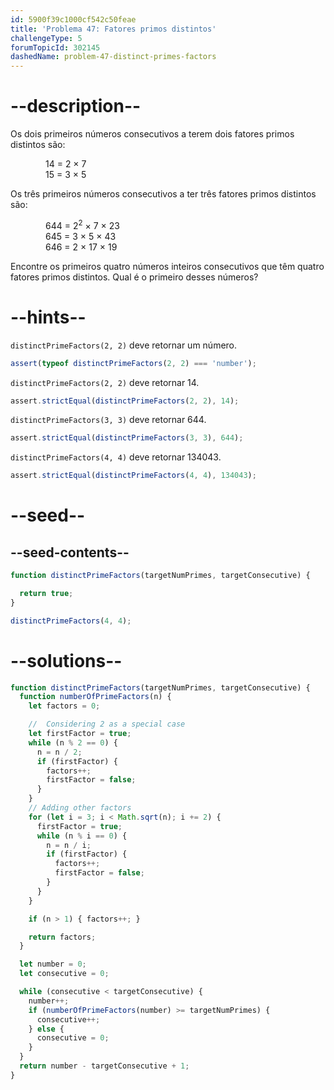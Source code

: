 ```yaml
---
id: 5900f39c1000cf542c50feae
title: 'Problema 47: Fatores primos distintos'
challengeType: 5
forumTopicId: 302145
dashedName: problem-47-distinct-primes-factors
---
```


# --description--

Os dois primeiros números consecutivos a terem dois fatores primos distintos são:

<div style='padding-left: 4em;'>
  14 = 2 × 7<br>
  15 = 3 × 5
</div>

Os três primeiros números consecutivos a ter três fatores primos distintos são:

<div style='padding-left: 4em;'>
  644 = 2<sup>2</sup> × 7 × 23<br>
  645 = 3 × 5 × 43<br>
  646 = 2 × 17 × 19
</div>

Encontre os primeiros quatro números inteiros consecutivos que têm quatro fatores primos distintos. Qual é o primeiro desses números?

# --hints--

`distinctPrimeFactors(2, 2)` deve retornar um número.

```js
assert(typeof distinctPrimeFactors(2, 2) === 'number');
```

`distinctPrimeFactors(2, 2)` deve retornar 14.

```js
assert.strictEqual(distinctPrimeFactors(2, 2), 14);
```

`distinctPrimeFactors(3, 3)` deve retornar 644.

```js
assert.strictEqual(distinctPrimeFactors(3, 3), 644);
```

`distinctPrimeFactors(4, 4)` deve retornar 134043.

```js
assert.strictEqual(distinctPrimeFactors(4, 4), 134043);
```

# --seed--

## --seed-contents--

```js
function distinctPrimeFactors(targetNumPrimes, targetConsecutive) {

  return true;
}

distinctPrimeFactors(4, 4);
```

# --solutions--

```js
function distinctPrimeFactors(targetNumPrimes, targetConsecutive) {
  function numberOfPrimeFactors(n) {
    let factors = 0;

    //  Considering 2 as a special case
    let firstFactor = true;
    while (n % 2 == 0) {
      n = n / 2;
      if (firstFactor) {
        factors++;
        firstFactor = false;
      }
    }
    // Adding other factors
    for (let i = 3; i < Math.sqrt(n); i += 2) {
      firstFactor = true;
      while (n % i == 0) {
        n = n / i;
        if (firstFactor) {
          factors++;
          firstFactor = false;
        }
      }
    }

    if (n > 1) { factors++; }

    return factors;
  }

  let number = 0;
  let consecutive = 0;

  while (consecutive < targetConsecutive) {
    number++;
    if (numberOfPrimeFactors(number) >= targetNumPrimes) {
      consecutive++;
    } else {
      consecutive = 0;
    }
  }
  return number - targetConsecutive + 1;
}
```
